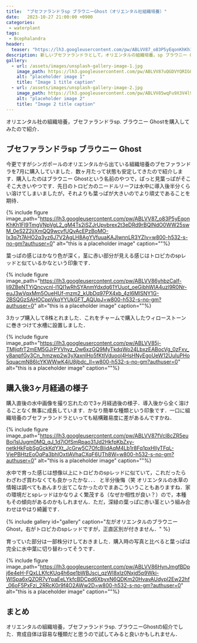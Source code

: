 ```yaml
---
title:  "ブセファランドラsp ブラウニーGhost（オリエンタル社組織培養）"
date:   2023-10-27 21:00:00 +0900
categories: 
 - waterplant
tags:
 - Bcephalandra
header:
  teaser: "https://lh3.googleusercontent.com/pw/ABLVV87_o83P5yEqonKhKh1FI9TmgVNpVgL2_gM4Ts2iSZJrUpvbrex2t3eDRd9rBQlNdO0WW25swM_0eS2Z2jjXmQQ9wcvfUQvAcEPzBoMO-Ix3q7t7AHO2q3yz6J7V2AgLH8AgYVfuuaKAJlwnnLR3YZIv=w800-h532-s-no-gm?authuser=0"
description: 新しいブセファランドラとして，オリエンタルの組織培養，sp ブラウニー Ghostを購入していて，約3ヶ月たったので購入時と現在の様子を紹介します．
gallery:
  - url: /assets/images/unsplash-gallery-image-1.jpg
    image_path: https://lh3.googleusercontent.com/pw/ABLVV87uQGDVYQRIGOqHRql1IN8DnArCKnlU3T-ZhJzUrKOPze52YT3upwb9s5hnRwfyaj6WUCbrd9-LyZujKKlUt8-ucA1if5JMl05EkzVa1fzZv09nmcSg7PcoPUDICmKBeP9kgiZsSK9jTNxZo1HNGLm6=w800-h532-s-no-gm?authuser=0
    alt: "placeholder image 1"
    title: "Image 1 title caption"
  - url: /assets/images/unsplash-gallery-image-2.jpg
    image_path: https://lh3.googleusercontent.com/pw/ABLVV85wqFu9X3V4l9BMTkEMmdKEoux0dOaegrOjFrJpM4ooNFpDs4_TmWCkbMTbZWEgtOUJknFHF0uJvRMf3CG0KtyhYUqkwSqQD0zFgHhXC4S627T9fDj2BXRXHIN4SDuVkoaqosd905vCyDbibZIQ6dcu=w800-h532-s-no-gm?authuser=0
    alt: "placeholder image 2"
    title: "Image 2 title caption"
---
```


オリエンタル社の組織培養，ブセファランドラsp. ブラウニー Ghostを購入してみたので紹介．


## ブセファランドラsp ブラウニー Ghost

今更ですがシンガポールのオリエンタルから出ている組織培養のブセファランドラを7月に購入していました．数ヶ月たって状態も安定してきたので紹介します．購入したのはブラウニー Ghostという名前のやつで，ぱっと見葉っぱがそこそこ大きいやつです．先日のトロピカのニードルリーフは水中に導入後半分くらい溶けてしまいましたが，それよりも葉っぱが大きいのでより頑丈であることを期待．

{% include figure image_path="https://lh3.googleusercontent.com/pw/ABLVV87_o83P5yEqonKhKh1FI9TmgVNpVgL2_gM4Ts2iSZJrUpvbrex2t3eDRd9rBQlNdO0WW25swM_0eS2Z2jjXmQQ9wcvfUQvAcEPzBoMO-Ix3q7t7AHO2q3yz6J7V2AgLH8AgYVfuuaKAJlwnnLR3YZIv=w800-h532-s-no-gm?authuser=0" alt="this is a placeholder image" caption=""%}

葉っぱの感じはかなり色が深く，茎に赤い部分が見える感じはトロピカのspレッドと似ているかなという印象です．

{% include figure image_path="https://lh3.googleusercontent.com/pw/ABLVV86yhbzCaIf-lj9ZBeNTYiQncvcnl-I1QI1wRhSYAnmYdxdg61YUuot_oeGibhWIA4uzl9R0Nr-euJ3wVqxMm5OueHUf-mzm2_kUbDq97PX4xb_4zI6MlSNY1G-2BSQGzSAHOCppVkqYYUkGFT_AQUpJ=w800-h532-s-no-gm?authuser=0" alt="this is a placeholder image" caption=""%}


3カップ購入して8株とれました．これをチャームで購入したウィローストーンに巻きつけて水槽に設置しました．

{% include figure image_path="https://lh3.googleusercontent.com/pw/ABLVV85j-TMljqfrT2mEM5GJrPYVhyz_Ow6xzGQ9MyTkdqWo24LbxzEABocVg_0zFxv_y8anpfGv3Cn_hmzwp2w3yXaxnlHo5fKtIVduool4HsHNyEgoUeW12UuIuPHo5quacmN86IcYKWWwK4iU8jbdc_II=w800-h532-s-no-gm?authuser=0" alt="this is a placeholder image" caption=""%}

## 購入後3ヶ月経過の様子

購入直後の水中画像を撮り忘れたので3ヶ月経過後の様子．導入後から全く溶けることなく無事に成長しています．かなり簡単な種類という印象です．一口に組織培養のブセファランドラといっても結構難易度に差があるんですかね．

{% include figure image_path="https://lh3.googleusercontent.com/pw/ABLVV87fVcl8cZR5euBoi1slJugm0MQ_qJ_1d7iOfSmRpao31Jd2HkfpKbZxy-netkHkFpbSgGckKdYXt_JcGrw5C7OfcBIidAqM4Lb1r8Fq1pxHllyTFqL-VjePBHtzEoOqPa3bhlOxtIAVhaCXqF6UTh8W=w800-h532-s-no-gm?authuser=0" alt="this is a placeholder image" caption=""%}

水中で育った感じは想像以上にトロピカのspレッドに似ていて，これだったらわざわざ買わなくても良かったかな．．． と半分後悔（笑 オリエンタルの水草の情報は調べてもあんまり出てこなかったのでまあこういうこともありますね．家の環境だとspレッドはかなりよく繁茂する（なぜか相性が良い？）ので，本種もその傾向があるのかもしれません．ただ，深緑の葉っぱに赤い茎という組み合わせはやはり綺麗です．

{% include gallery id="gallery" caption="左がオリエンタルのブラウニーGhost，右がトロピカのspレッドですが，正直区別が付きません．" %}

育っていた部分は一部株分けしておきました．購入時の写真と比べると葉っぱは完全に水中葉に切り替わってそうです．

{% include figure image_path="https://lh3.googleusercontent.com/pw/ABLVV86HynJmgfBDpj6e4eH-FQxLLKfcKUq4h6qe1bWBJscj_qzWI8xIz0Nxjd5p9Wki-WISpa6xQZOR7yYpaEeLYkfcBDCpd6XbyxN6QDKm20HvavAUdypl2Ew22hf_06oF5PxFzi_2RRcK0r9f4O2AWw2D=w800-h532-s-no-gm?authuser=0" alt="this is a placeholder image" caption=""%}


## まとめ

オリエンタルの組織培養，ブセファランドラsp. ブラウニーGhostの紹介でした．育成自体は容易な種類だと思うので試してみると良いかもしれません．





